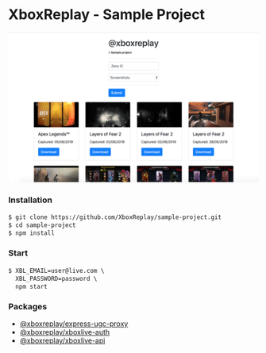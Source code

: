 # XboxReplay - Sample Project

<img src="sample-project.png" width="720">

### Installation
```
$ git clone https://github.com/XboxReplay/sample-project.git
$ cd sample-project
$ npm install
```

### Start
```
$ XBL_EMAIL=user@live.com \
  XBL_PASSWORD=password \
  npm start
```

### Packages
* [@xboxreplay/express-ugc-proxy](https://github.com/XboxReplay/express-ugc-proxy)
* [@xboxreplay/xboxlive-auth](https://github.com/XboxReplay/xboxlive-auth)
* [@xboxreplay/xboxlive-api](https://github.com/XboxReplay/xboxlive-api)
